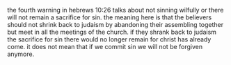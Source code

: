 the fourth warning in hebrews 10:26 talks about not sinning wilfully or there will not
remain a sacrifice for sin. the meaning here is that the believers should not shrink
back to judaism by abandoning their assembling together but meet in all the meetings of
the church. if they shrank back to judaism the sacrifice for sin there would no longer
remain for christ has already come. it does not mean that if we commit sin we will not
be forgiven anymore.
